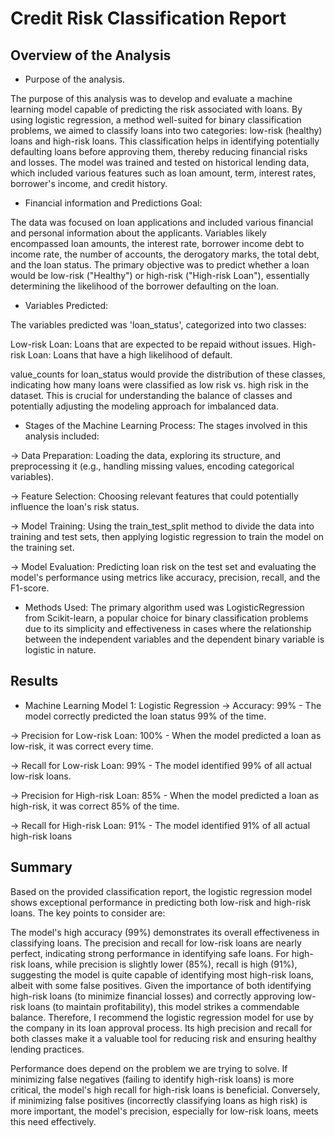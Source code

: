 # Credit Risk Classification Report

## Overview of the Analysis

* Purpose of the analysis.

The purpose of this analysis was to develop and evaluate a machine learning model capable of predicting the risk associated with loans. By using logistic regression, a method well-suited for binary classification problems, we aimed to classify loans into two categories: low-risk (healthy) loans and high-risk loans. This classification helps in identifying potentially defaulting loans before approving them, thereby reducing financial risks and losses. The model was trained and tested on historical lending data, which included various features such as loan amount, term, interest rates, borrower's income, and credit history.


* Financial information and Predictions Goal:

The data was focused on loan applications and included various financial and personal information about the applicants. Variables likely encompassed loan amounts, the	interest rate,	borrower income	debt to income rate, the number of accounts, the derogatory marks, the	total debt, and the	loan status.
The primary objective was to predict whether a loan would be low-risk ("Healthy") or high-risk ("High-risk Loan"), essentially determining the likelihood of the borrower defaulting on the loan.


* Variables Predicted:

The variables predicted was 'loan_status', categorized into two classes:

Low-risk Loan: Loans that are expected to be repaid without issues.
High-risk Loan: Loans that have a high likelihood of default.

value_counts for loan_status would provide the distribution of these classes, indicating how many loans were classified as low risk vs. high risk in the dataset. This is crucial for understanding the balance of classes and potentially adjusting the modeling approach for imbalanced data.

* Stages of the Machine Learning Process:
The stages involved in this analysis included:

-> Data Preparation: Loading the data, exploring its structure, and preprocessing it (e.g., handling missing values, encoding categorical variables).

-> Feature Selection: Choosing relevant features that could potentially influence the loan's risk status.

-> Model Training: Using the train_test_split method to divide the data into training and test sets, then applying logistic regression to train the model on the training set.

-> Model Evaluation: Predicting loan risk on the test set and evaluating the model's performance using metrics like accuracy, precision, recall, and the F1-score.



* Methods Used:
The primary algorithm used was LogisticRegression from Scikit-learn, a popular choice for binary classification problems due to its simplicity and effectiveness in cases where the relationship between the independent variables and the dependent binary variable is logistic in nature.


## Results

* Machine Learning Model 1: Logistic Regression
-> Accuracy: 99% - The model correctly predicted the loan status 99% of the time.

-> Precision for Low-risk Loan: 100% - When the model predicted a loan as low-risk, it was correct every time.

-> Recall for Low-risk Loan: 99% - The model identified 99% of all actual low-risk loans.

-> Precision for High-risk Loan: 85% - When the model predicted a loan as high-risk, it was correct 85% of the time.

-> Recall for High-risk Loan: 91% - The model identified 91% of all actual high-risk loans



## Summary

Based on the provided classification report, the logistic regression model shows exceptional performance in predicting both low-risk and high-risk loans. The key points to consider are:

The model's high accuracy (99%) demonstrates its overall effectiveness in classifying loans.
The precision and recall for low-risk loans are nearly perfect, indicating strong performance in identifying safe loans.
For high-risk loans, while precision is slightly lower (85%), recall is high (91%), suggesting the model is quite capable of identifying most high-risk loans, albeit with some false positives.
Given the importance of both identifying high-risk loans (to minimize financial losses) and correctly approving low-risk loans (to maintain profitability), this model strikes a commendable balance. Therefore, I recommend the logistic regression model for use by the company in its loan approval process. Its high precision and recall for both classes make it a valuable tool for reducing risk and ensuring healthy lending practices.

Performance does depend on the problem we are trying to solve. 
If minimizing false negatives (failing to identify high-risk loans) is more critical, the model's high recall for high-risk loans is beneficial. 
Conversely, if minimizing false positives (incorrectly classifying loans as high risk) is more important, the model's precision, especially for low-risk loans, meets this need effectively.
